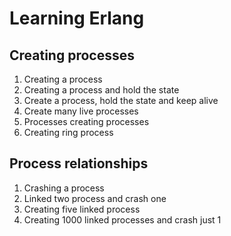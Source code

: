 # Learning Erlang

## Creating processes

1. Creating a process
2. Creating a process and hold the state
3. Create a process, hold the state and keep alive
4. Create many live processes
5. Processes creating processes
6. Creating ring process

## Process relationships

1. Crashing a process
2. Linked two process and crash one
3. Creating five linked process
4. Creating 1000 linked processes and crash just 1
